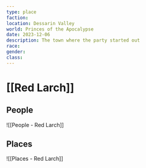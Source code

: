 ```yaml
---
type: place
faction: 
location: Dessarin Valley
world: Princes of the Apocalypse
date: 2023-12-06
description: The town where the party started out
race: 
gender: 
class:
---
```

# [[Red Larch]]

## People

![[People - Red Larch]]

## Places

![[Places - Red Larch]]
